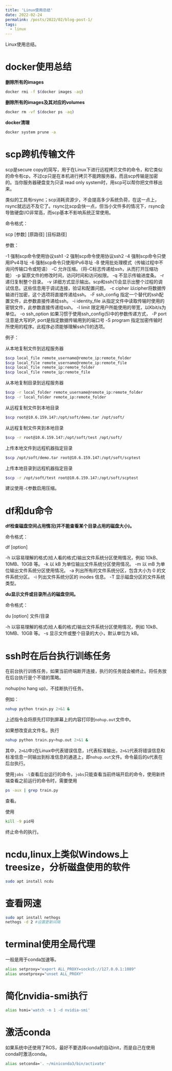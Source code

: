 ```yaml
---
title: 'Linux使用总结'
date: 2022-02-24
permalink: /posts/2022/02/blog-post-1/
tags:
  - linux
---
```


Linux使用总结。


# docker使用总结

**删除所有的images**

```bash
docker rmi -f $(docker images -aq)
```

**删除所有的images及其对应的volumes**
```bash
docker rm -vf $(docker ps -aq)
```

**docker清理**
```bash
docker system prune -a
```

# scp跨机传输文件

scp是secure copy的简写，用于在Linux下进行远程拷贝文件的命令，和它类似的命令有cp，不过cp只是在本机进行拷贝不能跨服务器，而且scp传输是加密的。当你服务器硬盘变为只读 read only system时，用scp可以帮你把文件移出来。

类似的工具有rsync；scp消耗资源少，不会提高多少系统负荷，在这一点上，rsync就远远不及它了。rsync比scp会快一点，但当小文件多的情况下，rsync会导致硬盘I/O非常高，而scp基本不影响系统正常使用。

命令格式：

scp [参数] [原路径] [目标路径]

参数：

-1 强制scp命令使用协议ssh1
-2 强制scp命令使用协议ssh2
-4 强制scp命令只使用IPv4寻址
-6 强制scp命令只使用IPv6寻址
-B 使用批处理模式（传输过程中不询问传输口令或短语）
-C 允许压缩。（将-C标志传递给ssh，从而打开压缩功能）
-p 留原文件的修改时间，访问时间和访问权限。
-q 不显示传输进度条。
-r 递归复制整个目录。
-v 详细方式显示输出。scp和ssh(1)会显示出整个过程的调试信息。这些信息用于调试连接，验证和配置问题。
-c cipher 以cipher将数据传输进行加密，这个选项将直接传递给ssh。
-F ssh_config 指定一个替代的ssh配置文件，此参数直接传递给ssh。
-i identity_file 从指定文件中读取传输时使用的密钥文件，此参数直接传递给ssh。
-l limit 限定用户所能使用的带宽，以Kbit/s为单位。
-o ssh_option 如果习惯于使用ssh_config(5)中的参数传递方式，
-P port 注意是大写的P, port是指定数据传输用到的端口号
-S program 指定加密传输时所使用的程序。此程序必须能够理解ssh(1)的选项。

例子：

从本地复制文件到远程服务器
```bash
$scp local_file remote_username@remote_ip:remote_folder
$scp local_file remote_username@remote_ip:remote_file
$scp local_file remote_ip:remote_folder
$scp local_file remote_ip:remote_file
```

从本地复制目录到远程服务器
```bash
$scp -r local_folder remote_username@remote_ip:remote_folder
$scp -r local_folder remote_ip:remote_folder
```

从远程复制文件到本地目录
```bash
$scp root@10.6.159.147:/opt/soft/demo.tar /opt/soft/
```
从远程复制文件夹到本地目录
```bash
$scp -r root@10.6.159.147:/opt/soft/test /opt/soft/
```

上传本地文件到远程机器指定目录
```bash
$scp /opt/soft/demo.tar root@10.6.159.147:/opt/soft/scptest
```

上传本地目录到远程机器指定目录
```bash
$scp -r /opt/soft/test root@10.6.159.147:/opt/soft/scptest
```

建议使用`-C`参数启用压缩。

# df和du命令

**df检查磁盘空间占用情况(并不能查看某个目录占用的磁盘大小)。**

命令格式：

df [option]

-h 以容易理解的格式(给人看的格式)输出文件系统分区使用情况，例如 10kB、10MB、10GB 等。
-k 以 kB 为单位输出文件系统分区使用情况。
-m 以 mB 为单位输出文件系统分区使用情况。
-a 列出所有的文件系统分区，包含大小为 0 的文件系统分区。
-i 列出文件系统分区的 inodes 信息。
-T 显示磁盘分区的文件系统类型。

**du显示文件或目录所占的磁盘空间。**

命令格式：

du [option] 文件/目录

-h 以容易理解的格式(给人看的格式)输出文件系统分区使用情况，例如 10kB、10MB、10GB 等。
-s 显示文件或整个目录的大小，默认单位为 kB。


# ssh时在后台执行训练任务

在前台执行训练任务，如果当前终端断开连接，执行的任务就会被终止。将任务放在后台执行是个不错的策略。

nohup(no hang up)，不挂断执行任务。

例如：
```bash
nohup python train.py 2>&1 &
```
上述指令会将原先打印到屏幕上的内容打印到`nohup.out`文件中。

如果想改变此文件名，执行
```bash
nohup python train.py>hup.out 2>&1 &
```

其中，`2>&1`中`2`在Linux中代表错误信息，`1`代表标准输出，`2>&1`代表将错误信息和标准信息一同输出到标准信息的通道上，即`nohup.out`文件。命令最后的`&`代表在后台执行。

使用`jobs -l`查看后台运行的命令，`jobs`只能查看当前终端开启的命令，使用新终端查看之前运行的命令时，需要使用
```bash
ps -aux | grep train.py
```
查看。

使用
```bash
kill -9 pid号
```
终止命令的执行。

# ncdu,linux上类似Windows上treesize，分析磁盘使用的软件
```bash
sudo apt install ncdu
```

# 查看网速

```bash
sudo apt install nethogs
nethogs -d 2 #设置更新间隔
```
# terminal使用全局代理

一般是用于conda加速等。

```bash
alias setproxy="export ALL_PROXY=socks5://127.0.0.1:1089"
alias unsetproxy="unset ALL_PROXY"
```

# 简化nvidia-smi执行

```bash
alias hsmi='watch -n 1 -d nvidia-smi'
```

# 激活conda

如果系统中还使用了ROS，最好不要选择conda的自动init，而是自己在使用conda时激活conda。

```bash
alias setconda='. ~/miniconda3/bin/activate'
```

